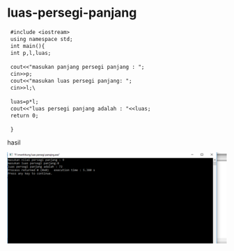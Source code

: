 # luas-persegi-panjang

     #include <iostream>
     using namespace std;
     int main(){
     int p,l,luas;

     cout<<"masukan panjang persegi panjang : ";
     cin>>p;
     cout<<"masukan luas persegi panjang: ";
     cin>>l;\

     luas=p*l;
     cout<<"luas persegi panjang adalah : "<<luas;
     return 0;

     }
     
     
     
     
 hasil
 
 ![img](https://github.com/Masdiaditia/luas-persegi-panjang-/blob/master/hasil%20persegi%20panjang.png?raw=true)
 
